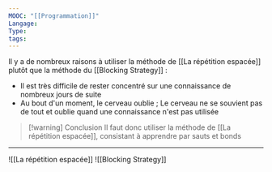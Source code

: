 ```yaml
---
MOOC: "[[Programmation]]"
Langage: 
Type: 
tags:
---
```

Il y a de nombreux raisons à utiliser la méthode de [[La répétition espacée]] plutôt que la méthode du [[Blocking Strategy]] :
- Il est très difficile de rester concentré sur une connaissance de nombreux jours de suite
- Au bout d'un moment, le cerveau oublie ; Le cerveau ne se souvient pas de tout et oublie quand une connaissance n'est pas utilisée
>[!warning] Conclusion
>Il faut donc utiliser la méthode de [[La répétition espacée]], consistant à apprendre par sauts et bonds


---
![[La répétition espacée]]
![[Blocking Strategy]]